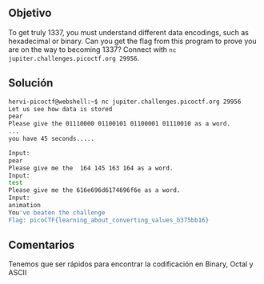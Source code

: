 ## Objetivo
To get truly 1337, you must understand different data encodings, such as hexadecimal or binary. Can you get the flag from this program to prove you are on the way to becoming 1337? Connect with `nc jupiter.challenges.picoctf.org 29956`.
## Solución
```bash
hervi-picoctf@webshell:~$ nc jupiter.challenges.picoctf.org 29956
Let us see how data is stored
pear
Please give the 01110000 01100101 01100001 01110010 as a word.
...
you have 45 seconds.....

Input:
pear
Please give me the  164 145 163 164 as a word.
Input:
test
Please give me the 616e696d6174696f6e as a word.
Input:
animation
You've beaten the challenge
Flag: picoCTF{learning_about_converting_values_b375bb16}
```
## Comentarios
Tenemos que ser rápidos para encontrar la codificación en Binary, Octal y ASCII
